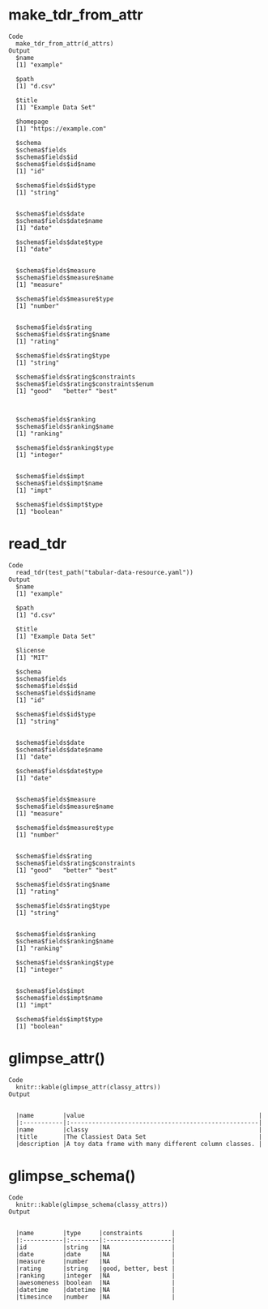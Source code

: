 # make_tdr_from_attr

    Code
      make_tdr_from_attr(d_attrs)
    Output
      $name
      [1] "example"
      
      $path
      [1] "d.csv"
      
      $title
      [1] "Example Data Set"
      
      $homepage
      [1] "https://example.com"
      
      $schema
      $schema$fields
      $schema$fields$id
      $schema$fields$id$name
      [1] "id"
      
      $schema$fields$id$type
      [1] "string"
      
      
      $schema$fields$date
      $schema$fields$date$name
      [1] "date"
      
      $schema$fields$date$type
      [1] "date"
      
      
      $schema$fields$measure
      $schema$fields$measure$name
      [1] "measure"
      
      $schema$fields$measure$type
      [1] "number"
      
      
      $schema$fields$rating
      $schema$fields$rating$name
      [1] "rating"
      
      $schema$fields$rating$type
      [1] "string"
      
      $schema$fields$rating$constraints
      $schema$fields$rating$constraints$enum
      [1] "good"   "better" "best"  
      
      
      
      $schema$fields$ranking
      $schema$fields$ranking$name
      [1] "ranking"
      
      $schema$fields$ranking$type
      [1] "integer"
      
      
      $schema$fields$impt
      $schema$fields$impt$name
      [1] "impt"
      
      $schema$fields$impt$type
      [1] "boolean"
      
      
      
      

# read_tdr

    Code
      read_tdr(test_path("tabular-data-resource.yaml"))
    Output
      $name
      [1] "example"
      
      $path
      [1] "d.csv"
      
      $title
      [1] "Example Data Set"
      
      $license
      [1] "MIT"
      
      $schema
      $schema$fields
      $schema$fields$id
      $schema$fields$id$name
      [1] "id"
      
      $schema$fields$id$type
      [1] "string"
      
      
      $schema$fields$date
      $schema$fields$date$name
      [1] "date"
      
      $schema$fields$date$type
      [1] "date"
      
      
      $schema$fields$measure
      $schema$fields$measure$name
      [1] "measure"
      
      $schema$fields$measure$type
      [1] "number"
      
      
      $schema$fields$rating
      $schema$fields$rating$constraints
      [1] "good"   "better" "best"  
      
      $schema$fields$rating$name
      [1] "rating"
      
      $schema$fields$rating$type
      [1] "string"
      
      
      $schema$fields$ranking
      $schema$fields$ranking$name
      [1] "ranking"
      
      $schema$fields$ranking$type
      [1] "integer"
      
      
      $schema$fields$impt
      $schema$fields$impt$name
      [1] "impt"
      
      $schema$fields$impt$type
      [1] "boolean"
      
      
      
      

# glimpse_attr()

    Code
      knitr::kable(glimpse_attr(classy_attrs))
    Output
      
      
      |name        |value                                                |
      |:-----------|:----------------------------------------------------|
      |name        |classy                                               |
      |title       |The Classiest Data Set                               |
      |description |A toy data frame with many different column classes. |

# glimpse_schema()

    Code
      knitr::kable(glimpse_schema(classy_attrs))
    Output
      
      
      |name        |type     |constraints        |
      |:-----------|:--------|:------------------|
      |id          |string   |NA                 |
      |date        |date     |NA                 |
      |measure     |number   |NA                 |
      |rating      |string   |good, better, best |
      |ranking     |integer  |NA                 |
      |awesomeness |boolean  |NA                 |
      |datetime    |datetime |NA                 |
      |timesince   |number   |NA                 |

